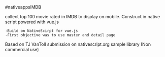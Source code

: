 
#nativeappsIMDB

collect top 100 movie rated in IMDB to display on mobile. Construct in native script powered with vue.js

    -Build on NativeScirpt for vue.js
    -First objective was to use master and detail page

Based on TJ VanToll submission on nativescript.org sample library (Non commercial use)
